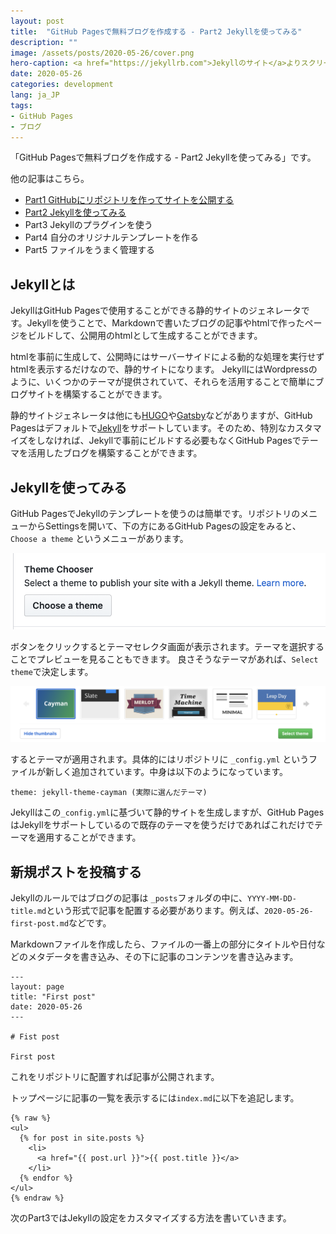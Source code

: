 ```yaml
---
layout: post
title:  "GitHub Pagesで無料ブログを作成する - Part2 Jekyllを使ってみる"
description: ""
image: /assets/posts/2020-05-26/cover.png
hero-caption: <a href="https://jekyllrb.com">Jekyllのサイト</a>よりスクリーンショット
date: 2020-05-26
categories: development
lang: ja_JP
tags:
- GitHub Pages
- ブログ
---
```


「GitHub Pagesで無料ブログを作成する - Part2 Jekyllを使ってみる」です。

他の記事はこちら。

- [Part1 GitHubにリポジトリを作ってサイトを公開する](https://masamichi.me/development/2020/05/24/github-pages-blog-part1-repository.html)
- [Part2 Jekyllを使ってみる](https://masamichi.me/development/2020/05/26/github-pages-blog-part2-jekyll.html)
- Part3 Jekyllのプラグインを使う
- Part4 自分のオリジナルテンプレートを作る
- Part5 ファイルをうまく管理する

## Jekyllとは

JekyllはGitHub Pagesで使用することができる静的サイトのジェネレータです。Jekyllを使うことで、Markdownで書いたブログの記事やhtmlで作ったページをビルドして、公開用のhtmlとして生成することができます。

htmlを事前に生成して、公開時にはサーバーサイドによる動的な処理を実行せずhtmlを表示するだけなので、静的サイトになります。
JekyllにはWordpressのように、いくつかのテーマが提供されていて、それらを活用することで簡単にブログサイトを構築することができます。

静的サイトジェネレータは他にも[HUGO](https://gohugo.io)や[Gatsby](https://www.gatsbyjs.org)などがありますが、GitHub Pagesはデフォルトで[Jekyll](https://jekyllrb.com)をサポートしています。そのため、特別なカスタマイズをしなければ、Jekyllで事前にビルドする必要もなくGitHub Pagesでテーマを活用したブログを構築することができます。

## Jekyllを使ってみる

GitHub PagesでJekyllのテンプレートを使うのは簡単です。リポジトリのメニューからSettingsを開いて、下の方にあるGitHub Pagesの設定をみると、 `Choose a theme` というメニューがあります。

![Choose a theme](/assets/posts/2020-05-26/chooseatheme.png "Choose a theme")

ボタンをクリックするとテーマセレクタ画面が表示されます。テーマを選択することでプレビューを見ることもできます。
良さそうなテーマがあれば、`Select theme`で決定します。

![Select theme](/assets/posts/2020-05-26/selecttheme.png "Select theme")

するとテーマが適用されます。具体的にはリポジトリに `_config.yml` というファイルが新しく追加されています。中身は以下のようになっています。

```
theme: jekyll-theme-cayman (実際に選んだテーマ)
```

Jekyllはこの`_config.yml`に基づいて静的サイトを生成しますが、GitHub PagesはJekyllをサポートしているので既存のテーマを使うだけであればこれだけでテーマを適用することができます。

## 新規ポストを投稿する

Jekyllのルールではブログの記事は `_posts`フォルダの中に、`YYYY-MM-DD-title.md`という形式で記事を配置する必要があります。例えば、`2020-05-26-first-post.md`などです。

Markdownファイルを作成したら、ファイルの一番上の部分にタイトルや日付などのメタデータを書き込み、その下に記事のコンテンツを書き込みます。

```
---
layout: page
title: "First post"
date: 2020-05-26
---

# Fist post

First post

```

これをリポジトリに配置すれば記事が公開されます。

トップページに記事の一覧を表示するには`index.md`に以下を追記します。

```
{% raw %}
<ul>
  {% for post in site.posts %}
    <li>
      <a href="{{ post.url }}">{{ post.title }}</a>
    </li>
  {% endfor %}
</ul>
{% endraw %}
```

次のPart3ではJekyllの設定をカスタマイズする方法を書いていきます。